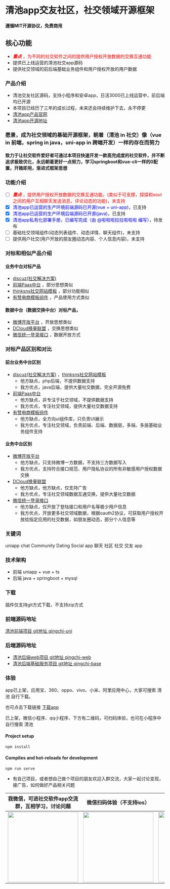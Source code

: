 # 清池app交友社区，社交领域开源框架

#### 遵循MIT开源协议，免费商用

## 核心功能
* <font color=red>***重点*** ，为不同的社交软件之间的提供用户授权开放数据的交换互通功能</font>
* 提供已上线运营的清池社交app源码
* 提供社交领域的前后端基础业务组件和用户授权开放的用户数据

### 产品介绍
* 清池交友社区源码，支持小程序和安卓app，日活3000已上线运营中，前后端均已开源
* 本项目已经历了三年的成长过程，未来还会持续维护下去，永不停更
* [清池app产品官网](https://www.qingchiapp.com)
* [清池app开源地址](https://github.com/qingchiapp/qingchi-uni)

### 愿景，成为社交领域的基础开源框架，朝着（清池 in 社交）像（vue in 前端，spring in java，uni-app in 跨端开发）一样的存在而努力
#### 致力于让社交软件爱好者可通过本项目快速开发一款高完成度的社交软件，并不断追求极致优化，永远朝着更好一点努力，学习springboot和vue-cli一样的0配置，开箱即用，渐进式框架思想

###   功能介绍
- [ ] <font color=red>***重点*** ，提供用户授权开放数据的交换互通功能，(类似于可支撑，探探和soul之间的用户互相聊天发送消息，评论动态的功能)，未支持</font>
- [x] <font color=blue>清池app已运营的生产环境前端源码已开源(vue + uni-app)</font>，已支持
- [x] <font color=blue>清池app已运营的生产环境后端源码已开源(java)</font>，已支持
- [x] <font color=blue>清池app私有化部署手册，已编写完成（由 @啦啦啦拉拉啦啦啦 编写）</font>，待发布
- [ ] 基础社交领域组件(动态列表组件、动态详情、聊天组件)，未支持
- [ ] 提供用户社交(用户开放的朋友圈动态内容、个人信息内容)，未支持

### 对标和相似产品介绍
#### 业务中台对标产品
* [discuz(社交解决方案)](https://discuz.com/)
* [前端Paas中台](https://www.it120.cc/) ，部分思想类似 
* [thinksns社交网站模板](https://www.thinksns.com/) ，部分功能相似
* [有赞电商模板组件](https://vant-contrib.gitee.io/vant/#/zh-CN/address-edit) ，产品使用方式类似 

#### 数据中台（数据交换中台）对标产品， 
* [微博开放平台](https://open.weibo.com/wiki/%E5%BE%AE%E5%8D%9AAPI) ，开放思想类似
* [DCloud换量联盟](https://ask.dcloud.net.cn/article/13300) ，交换思想类似
* [微信统一登录接口](https://developers.weixin.qq.com/doc/oplatform/Mobile_App/WeChat_Login/Development_Guide.html) ，数据开放方式

### 对标产品区别和对比

#### 前台业务中台区别
* [discuz(社交解决方案)](https://discuz.com/) ，[thinksns社交网站模板](https://www.thinksns.com/) 
     * 他方缺点，php后端，不提供数据支持
     * 我方优点，java后端，提供大量社交数据，完全开源免费
* [前端Paas中台](https://www.it120.cc/)
     * 他方缺点，非专注于社交领域，不提供数据支持
     * 我方优点，专注社交领域，提供大量社交数据支持
* [有赞电商模板组件](https://vant-contrib.gitee.io/vant/#/zh-CN/address-edit) 
     * 他方缺点，全方向ui组件库，只负责UI展示
     * 我方优点，专注社交领域，负责前端、后端、数据层，多端、多层基础业务组件支持

#### 业务中台区别
* [微博开放平台](https://open.weibo.com/wiki/%E5%BE%AE%E5%8D%9AAPI)
     * 他方缺点，只支持微博一方数据，不支持三方数据写入
     * 我方优点，支持符合接口规范、用户隐私协议的所有非敏感用户授权数据交换
* [DCloud换量联盟](https://ask.dcloud.net.cn/article/13300)
     * 他方缺点，他方缺点，仅支持广告
     * 我方优点，专注社交领域数据互通交换，提供大量社交数据
* [微信统一登录接口](https://developers.weixin.qq.com/doc/oplatform/Mobile_App/WeChat_Login/Development_Guide.html)
     * 他方缺点，仅开放了登陆接口和用户名等极少用户信息
     * 我方优点，开放更多社交领域数据，根据oauth2协议，可获取用户授权开放给指定应用的社交数据，如朋友圈动态，部分个人信息等

### 关键词
uniapp chat Community Dating Social app
聊天 社区 社交 交友 app

### 技术架构
* 前端 uniapp + vue + ts
* 后端 java + springboot + mysql


### 下载
插件仅支持git方式下载，不支持zip方式

### 前端源码地址
[清池前端项目 git地址 qingchi-uni](https://github.com/qingchiapp/qingchi-uni.git)

### 后端源码地址
* [清池后端web项目 git地址 qingchi-web](https://github.com/qingchiapp/qingchi-web.git)
* [清池后端基础服务项目 git地址 qingchi-base](https://github.com/qingchiapp/qingchi-base.git)

### 体验

app已上架，应用宝、360、oppo、vivo、小米、阿里应用中心，大家可搜索 清池 自行下载。

也可点击下载链接 [下载app](https://openbox.mobilem.360.cn/index/d/sid/4534383)

已上架，微信小程序、qq小程序、下方有二维码，可扫码体验，也可在小程序中自行搜索 清池

#### Project setup
```
npm install
```

#### Compiles and hot-reloads for development
```
npm run serve
```

* 有自己项目，或者想自己做个项目的朋友欢迎入群交流，大家一起讨论变现，接广告，如何做好产品相关问题

<table>
  <thead>
  <tr>
    <th>我微信，可进社交软件app交流群，互相学习，讨论问题</th>
    <th>微信扫码体验（不支持ios）</th>
    <th>QQ扫码体验（支持ios）</th>
  </tr>
  </thead>
  <tbody>
  <tr>
      <td align="center" valign="middle">
        <img width="222px" src="https://cdxapp-1257733245.cos.ap-beijing.myqcloud.com/qingchi/static/wxcode.png">
      </td>
      <td align="center" valign="middle">
        <img width="222px" src="https://cdxapp-1257733245.cos.ap-beijing.myqcloud.com/qingchi/home/qingchiwxcode.jpg!thumbnail">
      </td>
      <td align="center" valign="middle">
         <img width="222px" src="https://cdxapp-1257733245.cos.ap-beijing.myqcloud.com/qingchi/home/qingchiqqcode.png!thumbnail">
      </td>
    </tr>
  <tr></tr>
  </tbody>
</table>
